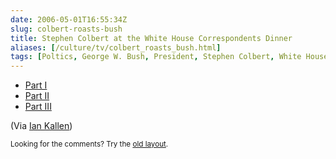 ```yaml
--- 
date: 2006-05-01T16:55:34Z
slug: colbert-roasts-bush
title: Stephen Colbert at the White House Correspondents Dinner
aliases: [/culture/tv/colbert_roasts_bush.html]
tags: [Poltics, George W. Bush, President, Stephen Colbert, White House Correspondents Dinner, global warming, mission accomplished]
---
```


<ul>
  <li><a href="http://www.youtube.com/watch?v=lcIRXur61II">Part I</a></li>
  <li><a href="http://www.youtube.com/watch?v=HN0INDOkFuo">Part II</a></li>
  <li><a href="http://www.youtube.com/watch?v=rJvar7BKwvQ">Part III</a></li>
</ul>

<p>(Via <a href="http://www.arachna.com/roller/page/spidaman/Weblog" title="Ian Kallen's Blog">Ian Kallen</a>)</p>

<p class="past"><small>Looking for the comments? Try the <a rel="nofollow" href="//past.justatheory.com/culture/tv/colbert_roasts_bush.html">old layout</a>.</small></p>

